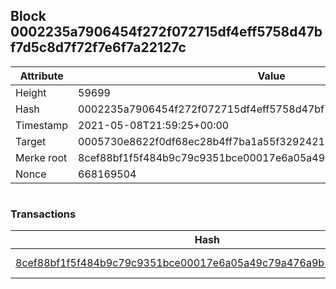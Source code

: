 ## Block 0002235a7906454f272f072715df4eff5758d47bf7d5c8d7f72f7e6f7a22127c

Attribute | Value
--- | ---
Height | 59699
Hash | 0002235a7906454f272f072715df4eff5758d47bf7d5c8d7f72f7e6f7a22127c
Timestamp | 2021-05-08T21:59:25+00:00
Target | 0005730e8622f0df68ec28b4ff7ba1a55f32924210011fd7bf11b91482ad778c
Merke root | 8cef88bf1f5f484b9c79c9351bce00017e6a05a49c79a476a9b3428f64fb2dbf
Nonce | 668169504

```

```

### Transactions

Hash | Amount
--- | ---
[8cef88bf1f5f484b9c79c9351bce00017e6a05a49c79a476a9b3428f64fb2dbf](8cef88bf1f5f484b9c79c9351bce00017e6a05a49c79a476a9b3428f64fb2dbf.md) | 10.00000000 SKEPTI 
